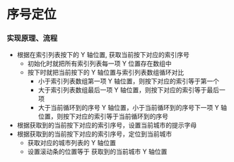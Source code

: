 # 序号定位

### 实现原理、流程

- 根据在索引列表按下的 Y 轴位置, 获取当前按下对应的索引序号
  - 初始化时就把所有索引列表每一项 Y 位置存在数组中
  - 按下时就把当前按下的 Y 轴位置与索引列表数组循环对比
    - 小于索引列表数组第一项 Y 轴位置，则按下对应的索引等于第一个
    - 大于索引列表数组最后一项 Y 轴位置，则按下对应的索引等于最后一项
    - 大于当前循环到的序号 Y 轴位置，小于当前循环到的序号下一项 Y 轴位置，则按下对应的索引等于当前循环到的序号
- 根据获取到的当前按下对应的索引序号，设置当前城市的提示字母
- 根据获取到的当前按下对应的索引序号，定位到当前城市
  - 获取对应的城市列表的 Y 轴位置
  - 设置滚动条的位置等于 获取到的当前城市 Y 轴位置